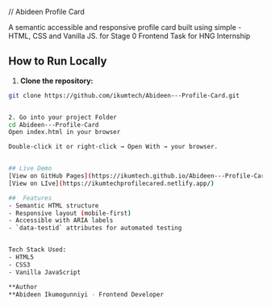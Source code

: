 // Abideen Profile Card

A semantic accessible and responsive profile card built using simple - HTML, CSS and Vanilla JS. for Stage 0 Frontend Task for HNG Internship 

## How to Run Locally

1. **Clone the repository:**
```bash
git clone https://github.com/ikumtech/Abideen---Profile-Card.git


2. Go into your project Folder
cd Abideen---Profile-Card
Open index.html in your browser

Double-click it or right-click → Open With → your browser.


## Live Demo
[View on GitHub Pages](https://ikumtech.github.io/Abideen---Profile-Card/)
[View on LIve](https://ikumtechprofilecared.netlify.app/)

##  Features
- Semantic HTML structure
- Responsive layout (mobile-first)
- Accessible with ARIA labels
- `data-testid` attributes for automated testing


Tech Stack Used: 
- HTML5
- CSS3
- Vanilla JavaScript

**Author 
**Abideen Ikumogunniyi - Frontend Developer